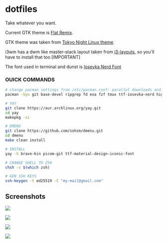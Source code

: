 # dotfiles

Take whatever you want.

Current GTK theme is [Flat Remix](https://github.com/daniruiz/flat-remix-gtk).

GTK theme was taken from [Tokyo Night Linux theme](https://github.com/koiosdev/Tokyo-Night-Linux).

i3wm has a dwm like master-stack layout taken from [i3-layouts](https://github.com/eliep/i3-layouts), so you'll have to install that too [IMPORTANT]

The font used in terminal and dunst is [Iosevka Nerd Font](https://github.com/ryanoasis/nerd-fonts/tree/master/patched-fonts/Iosevka)

### OUICK COMMANDS

```sh
# change pacman settings from /etc/pacman.conf: parallel downloads and color
pacman -Syu git base-devel ripgrep fd exa fzf tmux ttf-iosevka-nerd highlight zathura yarn alacritty xclip clipmenu btop xsel pulseaudio alsa-utils pulseaudio-alsa pavucontrol xdg-utils xdg-user-dirs prime-run sof-firmware alsa-firmware intel-ucode linux-headers linux linux-firmware nvidia nvidia-utils nvidia-settings nitrogen playerctl ttf-fantasque-nerd zsh-syntax-highlighting

# YAY
git clone https://aur.archlinux.org/yay.git
cd yay
makepkg -si

# DMENU
git clone https://github.com/sohzm/dmenu.git
cd dmenu
make clean install

# INSTALL
yay -S brave-bin picom-git ttf-material-design-iconic-font

# CHANGE SHELL TO ZSH
chsh -s $(which zsh)

# GEN SSH KEYS
ssh-keygen -t ed25519 -C "my-mail@gmail.com"
```

## Screenshots

![](https://github.com/sz47/dotfiles/blob/main/screenshots/a.png)

![](https://github.com/sz47/dotfiles/blob/main/screenshots/b.png)

![](https://github.com/sz47/dotfiles/blob/main/screenshots/c.png)

![](https://github.com/sz47/dotfiles/blob/main/screenshots/d.png)
